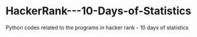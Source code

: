 # HackerRank---10-Days-of-Statistics
Python codes related to the programs in hacker rank - 10 days of statistics
